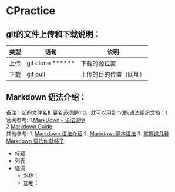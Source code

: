 # CPractice
## git的文件上传和下载说明：
| 类型 | 语句 | 说明 |
| ------ | ------ | ------ |
| 上传 | git clone ****** | 下载的源位置 |
| 下载 | git pull | 上传的目的位置（网址） |

## Markdown 语法介绍：
备注：起的文件名扩展名必须是md，就可以用到md的语法组织文档：）   
官网参考: 1.[MarkDown - 语法说明](http://www.markdown.cn/)<br>
         2.[Markdown Guide](https://www.markdownguide.org/)<br>
其他参考: 1. [Markdown 语法介绍](https://coding.net/help/doc/project/markdown.html)
      2. [Markdown基本语法](https://www.jianshu.com/p/191d1e21f7ed)
      3. [掌握这几种 Markdown 语法你就够了](https://learnku.com/laravel/t/621/you-will-be-able-to-master-these-markdown-grammars)
    
- 标题
- 列表
- 强调
    - 斜体：
    - 加粗：
